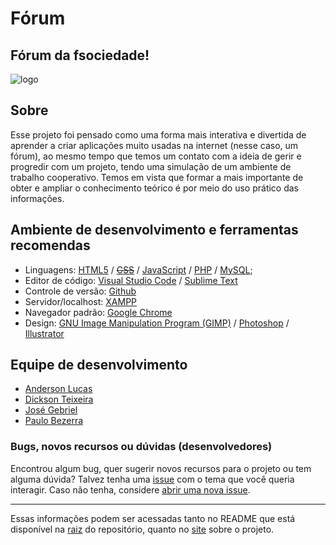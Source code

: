 # Fórum
## Fórum da fsociedade!

![logo](https://i.pinimg.com/originals/9f/5d/d7/9f5dd7e228ea02801d82a65c729454a2.png)

## Sobre 

Esse projeto foi pensado como uma forma mais interativa e divertida de aprender a criar aplicações muito usadas na internet (nesse caso, um fórum), ao mesmo tempo que temos um contato com a ideia de gerir e progredir com um projeto, tendo uma simulação de um ambiente de trabalho cooperativo. Temos em vista que formar a mais importante de obter e ampliar o conhecimento teórico é por meio do uso prático das informações.

## Ambiente de desenvolvimento e ferramentas recomendas
- Linguagens: [HTML5](https://developer.mozilla.org/pt-BR/docs/Web/HTML/HTML5) / [~~CSS~~](https://developer.mozilla.org/pt-BR/docs/Web/CSS) / [JavaScript](https://developer.mozilla.org/pt-BR/docs/Aprender/JavaScript) / [PHP](https://www.php.net/manual/pt_BR) / [MySQL](https://dev.mysql.com/doc);
- Editor de código: [Visual Studio Code](https://code.visualstudio.com/Download) / [Sublime Text](https://www.sublimetext.com/3)
- Controle de versão: [Github](https://github.com)
- Servidor/localhost: [XAMPP](https://www.apachefriends.org/download.html)
- Navegador padrão: [Google Chrome](https://www.google.com/intl/pt-BR/chrome)
- Design: [GNU Image Manipulation Program (GIMP)](https://www.gimp.org/downloads) / [Photoshop](https://www.adobe.com/br/products/photoshop.html) / [Illustrator](https://www.adobe.com/br/products/illustrator.html)

## Equipe de desenvolvimento
* [Anderson Lucas](https://github.com/b-andersonlucas)
* [Dickson Teixeira](https://github.com/DicksonSilva)
* [José Gebriel](https://github.com/KingBrel)
* [Paulo Bezerra](https://github.com/Paulo-Bezerra)

### Bugs, novos recursos ou dúvidas (desenvolvedores)
Encontrou algum bug, quer sugerir novos recursos para o projeto ou tem alguma dúvida? Talvez tenha uma [issue](https://github.com/Paulo-Bezerra/forum/issues) com o tema que você queria interagir. Caso não tenha, considere [abrir uma nova issue](https://github.com/Paulo-Bezerra/forum/issues/new).

***

Essas informações podem ser acessadas tanto no README que está disponível na [raiz](https://github.com/Paulo-Bezerra/forum) do repositório, quanto no [site](https://paulo-bezerra.github.io/forum) sobre o projeto.
